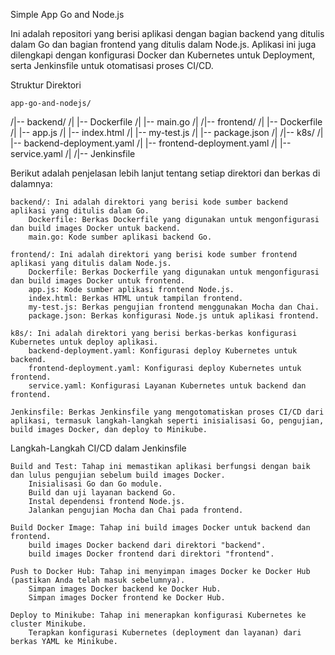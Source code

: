 Simple App Go and Node.js

Ini adalah repositori yang berisi aplikasi dengan bagian backend yang ditulis dalam Go dan bagian frontend yang ditulis dalam Node.js. Aplikasi ini juga dilengkapi dengan konfigurasi Docker dan Kubernetes untuk Deployment, serta Jenkinsfile untuk otomatisasi proses CI/CD.

Struktur Direktori

    app-go-and-nodejs/
/|-- backend/
/|   |-- Dockerfile
/|   |-- main.go
/|
/|-- frontend/
/|   |-- Dockerfile
/|   |-- app.js
/|   |-- index.html
/|   |-- my-test.js
/|   |-- package.json
/|
/|-- k8s/
/|   |-- backend-deployment.yaml
/|   |-- frontend-deployment.yaml
/|   |-- service.yaml
/|
/|-- Jenkinsfile

Berikut adalah penjelasan lebih lanjut tentang setiap direktori dan berkas di dalamnya:

    backend/: Ini adalah direktori yang berisi kode sumber backend aplikasi yang ditulis dalam Go.
        Dockerfile: Berkas Dockerfile yang digunakan untuk mengonfigurasi dan build images Docker untuk backend.
        main.go: Kode sumber aplikasi backend Go.

    frontend/: Ini adalah direktori yang berisi kode sumber frontend aplikasi yang ditulis dalam Node.js.
        Dockerfile: Berkas Dockerfile yang digunakan untuk mengonfigurasi dan build images Docker untuk frontend.
        app.js: Kode sumber aplikasi frontend Node.js.
        index.html: Berkas HTML untuk tampilan frontend.
        my-test.js: Berkas pengujian frontend menggunakan Mocha dan Chai.
        package.json: Berkas konfigurasi Node.js untuk aplikasi frontend.

    k8s/: Ini adalah direktori yang berisi berkas-berkas konfigurasi Kubernetes untuk deploy aplikasi.
        backend-deployment.yaml: Konfigurasi deploy Kubernetes untuk backend.
        frontend-deployment.yaml: Konfigurasi deploy Kubernetes untuk frontend.
        service.yaml: Konfigurasi Layanan Kubernetes untuk backend dan frontend.

    Jenkinsfile: Berkas Jenkinsfile yang mengotomatiskan proses CI/CD dari aplikasi, termasuk langkah-langkah seperti inisialisasi Go, pengujian, build images Docker, dan deploy to Minikube.

Langkah-Langkah CI/CD dalam Jenkinsfile

    Build and Test: Tahap ini memastikan aplikasi berfungsi dengan baik dan lulus pengujian sebelum build images Docker.
        Inisialisasi Go dan Go module.
        Build dan uji layanan backend Go.
        Instal dependensi frontend Node.js.
        Jalankan pengujian Mocha dan Chai pada frontend.

    Build Docker Image: Tahap ini build images Docker untuk backend dan frontend.
        build images Docker backend dari direktori "backend".
        build images Docker frontend dari direktori "frontend".

    Push to Docker Hub: Tahap ini menyimpan images Docker ke Docker Hub (pastikan Anda telah masuk sebelumnya).
        Simpan images Docker backend ke Docker Hub.
        Simpan images Docker frontend ke Docker Hub.

    Deploy to Minikube: Tahap ini menerapkan konfigurasi Kubernetes ke cluster Minikube.
        Terapkan konfigurasi Kubernetes (deployment dan layanan) dari berkas YAML ke Minikube.
